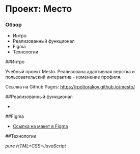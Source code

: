 # Проект: Место

### Обзор

* Интро
* Реализованный функционал
* Figma
* Технологии

##Интро

Учебный проект Mesto. Реализована адаптивная верстка и пользовательский интерактив - изменение профиля.

Ссылка на Github Pages: https://rpoltorakov.github.io/mesto/

##Реализованный функционал

*

##Figma

* [Ссылка на макет в Figma](https://www.figma.com/file/2cn9N9jSkmxD84oJik7xL7/JavaScript.-Sprint-4?node-id=0%3A1)

##Технологии

*pure HTML+CSS+JavaScript*
